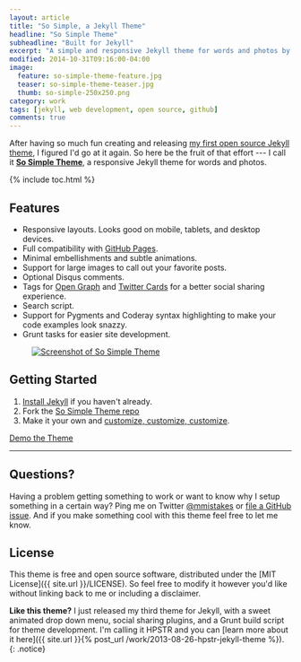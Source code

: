 ```yaml
---
layout: article
title: "So Simple, a Jekyll Theme"
headline: "So Simple Theme"
subheadline: "Built for Jekyll"
excerpt: "A simple and responsive Jekyll theme for words and photos by designer Michael Rose."
modified: 2014-10-31T09:16:00-04:00
image: 
  feature: so-simple-theme-feature.jpg
  teaser: so-simple-theme-teaser.jpg
  thumb: so-simple-250x250.png
category: work
tags: [jekyll, web development, open source, github]
comments: true
---
```


After having so much fun creating and releasing [my first open source Jekyll theme](https://mmistakes.github.io/minimal-mistakes), I figured I'd go at it again. So here be the fruit of that effort --- I call it [**So Simple Theme**](https://mmistakes.github.io/so-simple-theme), a responsive Jekyll theme for words and photos. 

{% include toc.html %}

## Features

* Responsive layouts. Looks good on mobile, tablets, and desktop devices.
* Full compatibility with [GitHub Pages](http://pages.github.com/).
* Minimal embellishments and subtle animations. 
* Support for large images to call out your favorite posts.
* Optional Disqus comments.
* Tags for [Open Graph](https://developers.facebook.com/docs/opengraph/) and [Twitter Cards](https://dev.twitter.com/docs/cards) for a better social sharing experience.
* Search script.
* Support for Pygments and Coderay syntax highlighting to make your code examples look snazzy.
* Grunt tasks for easier site development.

<figure class="large">
	<a href="https://mmistakes.github.io/so-simple-theme/" title="Preview So Simple Theme"><img src="{{ site.url }}/images/so-simple-theme-preview.jpg" alt="Screenshot of So Simple Theme"></a>
</figure>

## Getting Started

1. [Install Jekyll](http://jekyllrb.com) if you haven't already.
2. Fork the [So Simple Theme repo](http://github.com/mmistakes/so-simple-theme/)
3. Make it your own and [customize, customize, customize](https://mmistakes.github.io/so-simple-theme/theme-setup/).

<div markdown="0"><a href="https://mmistakes.github.io/so-simple-theme/" class="btn">Demo the Theme</a></div>

---

## Questions?

Having a problem getting something to work or want to know why I setup something in a certain way? Ping me on Twitter [@mmistakes](http://twitter.com/mmistakes) or [file a GitHub issue](https://github.com/mmistakes/so-simple-theme/issues/new). And if you make something cool with this theme feel free to let me know.

## License

This theme is free and open source software, distributed under the [MIT License]({{ site.url }}/LICENSE). So feel free to modify it however you'd like without linking back to me or including a disclaimer.

**Like this theme?** I just released my third theme for Jekyll, with a sweet animated drop down menu, social sharing plugins, and a Grunt build script for theme development. I'm calling it HPSTR and you can [learn more about it here]({{ site.url }}{% post_url /work/2013-08-26-hpstr-jekyll-theme %}).
{: .notice}

[^1]: Example: *domain.com/category-name/post-title*